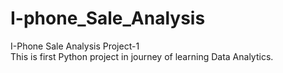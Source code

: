 # I-phone_Sale_Analysis
I-Phone Sale Analysis Project-1
<br>
This is first Python project in journey of learning Data Analytics.
